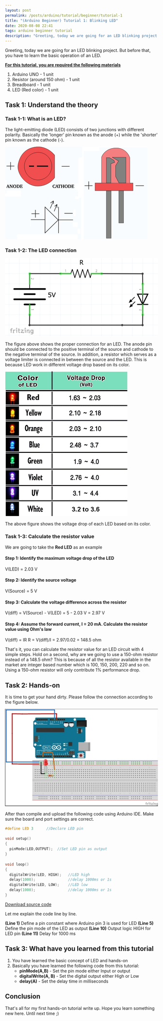 ```yaml
---
layout: post
permalink: /posts/arduino/tutorial/beginner/tutorial-1
title: "(Arduino Beginner) Tutorial 1: Blinking LED"
date: 2020-08-08 22:41
tags: arduino beginner tutorial
description: "Greeting, today we are going for an LED blinking project. But before that, you have to learn the basic operation of an LED."
---
```


Greeting, today we are going for an LED blinking project. But before that, you have to learn the basic operation of an LED.

<u><b>For this tutorial, you are required the following materials</b></u>

1. Arduino UNO - 1 unit
1. Resistor (around 150 ohm) - 1 unit
1. Breadboard - 1 unit
1. LED (Red color) - 1 unit 

## Task 1: Understand the theory

### Task 1-1: What is an LED?

The light-emitting diode (LED) consists of two junctions with different polarity. Basically the 'longer' pin known as the anode (+) while the 'shorter' pin known as the cathode (-).

![LED](/assets/images/arduino/tutorial/beginner/2020-08-08-tutorial-1/1.png)

### Task 1-2: The LED connection

![LED schematic](/assets/images/arduino/tutorial/beginner/2020-08-08-tutorial-1/2.png)

The figure above shows the proper connection for an LED. The anode pin should be connected to the positive terminal of the source and cathode to the negative terminal of the source. In addition, a resistor which serves as a voltage limiter is connected in between the source and the LED. This is because LED work in different voltage drop based on its color.

![type of LED](/assets/images/arduino/tutorial/beginner/2020-08-08-tutorial-1/3.gif)

The above figure shows the voltage drop of each LED based on its color.

### Task 1-3: Calculate the resistor value

We are going to take the **Red LED** as an example

#### Step 1: Identify the maximum voltage drop of the LED
V(LED) = 2.03 V

#### Step 2: Identify the source voltage
V(Source) = 5 V

#### Step 3: Calculate the voltage difference across the resistor
V(diff) = V(Source) - V(LED)
        = 5 - 2.03 V
        = 2.97 V
		
#### Step 4: Assume the forward current, I = 20 mA. Calculate the resistor value using Ohm's law
V(diff) = IR
R = V(diff)/I
  = 2.97/0.02
  = 148.5 ohm
  
That's it, you can calculate the resistor value for an LED circuit with 4 simple steps. Hold on a second, why are we going to use a 150-ohm resistor instead of a 148.5 ohm? This is because of all the resistor available in the market are integer based number which is 100, 150, 200, 220 and so on. Using a 150-ohm resistor will only contribute 1% performance drop.

## Task 2: Hands-on

It is time to get your hand dirty. Please follow the connection according to the figure below.

![fritzing](/assets/images/arduino/tutorial/beginner/2020-08-08-tutorial-1/4.png)

After than compile and upload the following code using Arduino IDE. Make sure the board and port settings are correct. 

```c++
#define LED 3      //Declare LED pin

void setup() 
{
  pinMode(LED,OUTPUT);  //Set LED pin as output
}

void loop() 
{
  digitalWrite(LED, HIGH);   //LED high
  delay(1000);               //delay 1000ms or 1s        
  digitalWrite(LED, LOW);    //LED low
  delay(1000);               //delay 1000ms or 1s        
}
```

<a href="https://github.com/DesKel/DesKel.github.io/blob/master/assets/script/arduino/tutorial/beginner/tutorial-1/tutorial-1.ino" class="btn btn-github"  target="_blank"><span class="icon"></span>Download source code</a>

Let me explain the code line by line.

**(Line 1)** Define a pin constant where Arduino pin 3 is used for LED
**(Line 5)** Define the pin mode of the LED as output
**(Line 10)** Output logic HIGH for LED pin
**(Line 11)** Delay for 1000 ms 

## Task 3: What have you learned from this tutorial

1. You have learned the basic concept of LED and hands-on
1. Basically you have learned the following code from this tutorial: 
	- **pinMode(A,B)** - Set the pin mode either Input or output 
	- **digitalWrite(A, B)** - Set the digital output either High or Low
	- **delay(A)** - Set the delay time in milliseconds 
	
## Conclusion

That's all for my first hands-on tutorial write up. Hope you learn something new here. Until next time ;)